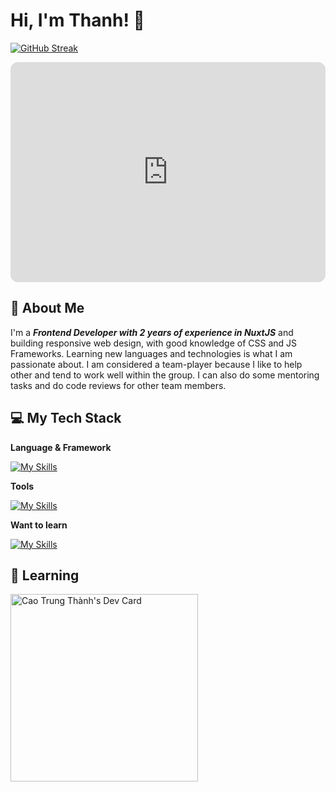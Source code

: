 
# Hi, I'm Thanh! 👋

[![GitHub Streak](https://streak-stats.demolab.com?user=ThanhCao98&theme=dark&hide_border=true&border_radius=4)](https://git.io/streak-stats)


<iframe style="border-radius:12px" src="https://open.spotify.com/embed/playlist/2Qp7Gl62EJEBfh5LTJRSpl?utm_source=generator&theme=0" width="100%" height="352" frameBorder="0" allowfullscreen="" allow="autoplay; clipboard-write; encrypted-media; fullscreen; picture-in-picture" loading="lazy"></iframe>

## 🌵 About Me
I'm a ***Frontend Developer with 2 years of experience in NuxtJS*** and building responsive web design, with good knowledge of CSS and JS Frameworks. Learning new languages and technologies is what I am passionate about. I am considered a team-player because I like to help other and tend to work well within the group. I can also do some mentoring tasks and do code reviews for other team members.


## 💻 My Tech Stack

**Language & Framework**

[![My Skills](https://skillicons.dev/icons?i=html,css,js,vue,react,nuxtjs,nextjs,tailwind,bootstrap,typescript)](https://skillicons.dev)

**Tools**

[![My Skills](https://skillicons.dev/icons?i=vscode,atom,postman,vercel,netlify,git,github,mysql,codepen,figma)](https://skillicons.dev)

**Want to learn**

[![My Skills](https://skillicons.dev/icons?i=blender,threejs,docker,solidjs,vite)](https://skillicons.dev)

## 📗 Learning
<a href="https://app.daily.dev/caotrungthanh"><img src="https://api.daily.dev/devcards/3b64047c65e8443aa71d150de800dfee.png?r=l17" width="300" alt="Cao Trung Thành's Dev Card"/></a>
